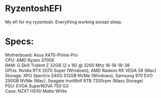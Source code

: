 # RyzentoshEFI
My efi for my ryzentosh. Everything working except sleep.

# Specs:
Motherboard: Asus X470-Prime-Pro  
CPU: AMD Ryzen 3700X  
RAM: G.Skill Trident Z 32GB (2 x 16) @ 3200 Mhz 16-18-18-38  
GPUs: Nvidia RTX 2070 Super (Windows), AMD Radeon RX VEGA 56 (Mac)  
Storage: XPG Spectrix S40G 512GB NVMe (Windows), Samsung 970 EVO 250GB NVMe (Mac), Seagate IronWolf 6TB 7200rpm (Mass Storage)  
PSU: EVGA SuperNOVA 750 G3  
Case: NZXT H510i Matte White  
